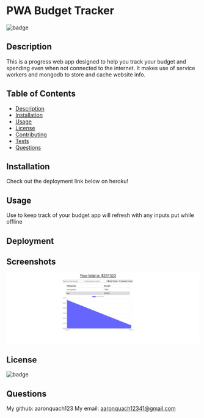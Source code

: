 
  # PWA Budget Tracker
  ![badge](https://img.shields.io/badge/license-Open-blue)

  ## Description 
  This is a progress web app designed to help you track your budget and spending even when not connected to the internet. It makes use of service workers and mongodb to store and cache website info. 

  ## Table of Contents 
  - [Description](#description)
  - [Installation](#installation)
  - [Usage](#usage)
  - [License](#license)
  - [Contributing](#contributing)
  - [Tests](#tests)
  - [Questions](#questions)

  ## Installation
  Check out the deployment link below on heroku!

  ## Usage
  Use to keep track of your budget app will refresh with any inputs put while offline

  ## Deployment

  ## Screenshots 
  ![Screenshot of website](./screenshot.png)

  ## License
  ![badge](https://img.shields.io/badge/license-Open-blue)

  ## Questions
  My github: aaronquach123
  My email: aaronquach12341@gmail.com
